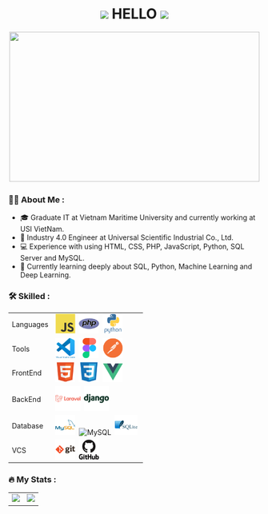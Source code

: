<h1 align="center">
  <img src="https://media.giphy.com/media/hvRJCLFzcasrR4ia7z/giphy.gif" width="30px"/>
  HELLO
  <img src="https://media.giphy.com/media/hvRJCLFzcasrR4ia7z/giphy.gif" width="30px"/>
  
</h1>
<div align="center">
  <img src="https://media.giphy.com/media/WtTnAfZn6aVJfBzlN3/giphy.gif" width="500" height="300"/>
</div>

### :man_technologist: About Me :
- :mortar_board: Graduate IT at Vietnam Maritime University and currently working at USI VietNam.
- 🏢 Industry 4.0 Engineer at Universal Scientific Industrial Co., Ltd.
- :computer: Experience with using HTML, CSS, PHP, JavaScript, Python, SQL Server and MySQL.
- :book: Currently learning deeply about SQL, Python, Machine Learning and Deep Learning.
### :hammer_and_wrench: Skilled :
<table align ="center">
  <tr>
    <td>Languages</td>
    <td>
      <img src="https://github.com/devicons/devicon/blob/master/icons/javascript/javascript-original.svg" title="JavaScript" alt="JavaScript" width="40" height="40"/>&nbsp;
      <img src="https://github.com/devicons/devicon/blob/master/icons/php/php-original.svg" title="PHP" alt="PHP" width"40" height="40"/>&nbsp;
      <img src="https://github.com/devicons/devicon/blob/master/icons/python/python-original-wordmark.svg" title="Python" alt="Python" width="40" height="40"/>&nbsp;
    </td>
  </tr>
  <tr>
    <td>Tools</td>
    <td>
      <img src="https://github.com/devicons/devicon/blob/master/icons/vscode/vscode-original-wordmark.svg" title="VSCode" alt="VSCode" width="40" height="40"/>&nbsp;
      <img src="https://github.com/devicons/devicon/blob/master/icons/figma/figma-original.svg" title="Figma" alt="Figma" width="40" height="40"/>&nbsp;
      <img src="https://github.com/devicons/devicon/blob/master/icons/postman/postman-original.svg" title="Postman" alt="Postman" width="40" height="40"/>&nbsp;
    </td>
  </tr>
  <tr>
    <td>FrontEnd</td>
    <td>
      <img src="https://github.com/devicons/devicon/blob/master/icons/html5/html5-original.svg" title="HTML" alt="HTML" width="40" height="40"/>&nbsp;
      <img src="https://github.com/devicons/devicon/blob/master/icons/css3/css3-original.svg" title="CSS" alt="CSS" width="40" height="40"/>&nbsp;
      <img src="https://github.com/devicons/devicon/blob/master/icons/vuejs/vuejs-original.svg" title="VueJS" alt="VueJS" width="40" height="40"/>&nbsp;
    </td>
  </tr>
    <tr>
    <td>BackEnd</td>
    <td>
      <img src="https://github.com/devicons/devicon/blob/master/icons/laravel/laravel-original-wordmark.svg" title="laravel" alt="laravel" width="50" height="50" />&nbsp;
      <img src="https://github.com/devicons/devicon/blob/master/icons/django/django-plain-wordmark.svg" title="django" alt="django" width="50" height="50" />
    </td>
  </tr>
  <tr>
    <td>Database</td>
    <td>
      <img src="https://github.com/devicons/devicon/blob/master/icons/mysql/mysql-original-wordmark.svg" title="MySQL" alt="MySQL" width="40" height="40"/>&nbsp;
      <img src="https://e7.pngegg.com/pngimages/515/909/png-clipart-microsoft-sql-server-computer-servers-database-microsoft-microsoft-sql-server-server-computer.png" title="MySQL" alt="MySQL" width="45" height="40"/>&nbsp;
      <img src="https://github.com/devicons/devicon/blob/master/icons/sqlite/sqlite-original-wordmark.svg" title="SQLite" alt="SQLite" width="45" height="40"/>&nbsp;
  </tr>
  <tr>
    <td>VCS</td>
    <td>
      <img src="https://github.com/devicons/devicon/blob/master/icons/git/git-original-wordmark.svg" title="GIT" alt="GIT" width="40" height="40"/>&nbsp;
      <img src="https://github.com/devicons/devicon/blob/master/icons/github/github-original-wordmark.svg" title="Github" alt="Github" width="40" height="40"/>&nbsp;
    </td>
  </tr>
</table>

### :fire: My Stats :

<table align ="center">
  <tr>
    <td><img src="http://github-readme-streak-stats.herokuapp.com?user=phphuc0608&theme=dark&background=000000" /></td>
    <td><img src="https://github-readme-stats.vercel.app/api/top-langs/?username=phphuc0608&layout=compact&theme=vision-friendly-dark" /></td>
  </tr> 
</table>


